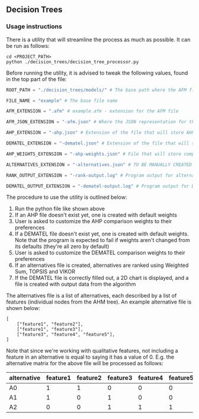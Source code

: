 ## Decision Trees
### Usage instructions

There is a utility that will streamline the process as much as possible. It can be run as follows:

```
cd <PROJECT_PATH>
python ./decision_trees/decision_tree_processor.py
```

Before running the utility, it is advised to tweak the following values, found in the top part of the file:

```python
ROOT_PATH = "./decision_trees/models/" # The base path where the AFM file can be found

FILE_NAME = "example" # The base file name

AFM_EXTENSION = ".afm" # example.afm - extension for the AFM file

AFM_JSON_EXTENSION = "-afm.json" # Where the JSON representation for the AFM file will be stored

AHP_EXTENSION = "-ahp.json" # Extension of the file that will store AHP tree and comparison data

DEMATEL_EXTENSION = "-dematel.json" # Extension of the file that will store DEMATEL tree and comparison data

AHP_WEIGHTS_EXTENSION = "-ahp-weights.json" # File that will store computed AHP weights

ALTERNATIVES_EXTENSION = "-alternatives.json" # TO BE MANUALLY CREATED BY USER. File with alternatives

RANK_OUTPUT_EXTENSION = "-rank-output.log" # Program output for alternative rankings

DEMATEL_OUTPUT_EXTENSION = "-dematel-output.log" # Program output for DEMATEL output data
```

The procedure to use the utility is outlined below:

1. Run the python file like shown above
2. If an AHP file doesn't exist yet, one is created with default weights
3. User is asked to customize the AHP comparison weights to their preferences
4. If a DEMATEL file doesn't exist yet, one is created with default weights. Note that the program is expected to fail if weights aren't changed from its defaults (they're all zero by default)
5. User is asked to customize the DEMATEL comparison weights to their preferences
6. If an alternatives file is created, alternatives are ranked using Weighted Sum, TOPSIS and VIKOR
7. If the DEMATEL file is correctly filled out, a 2D chart is displayed, and a file is created with output data from the algorithm


The alternatives file is a list of alternatives, each described by a list of features (individual nodes from the AHM tree).
An example alternative file is shown below:
```
[
    ["feature1", "feature2"],
    ["feature1", "feature3"],
    ["feature3", "feature4", "feature5"],
]
```
Note that since we're working with qualitative features, not including a feature in an alternative is equal to saying it has a value of 0.
E.g. the alternative matrix for the above file will be processed as follows:

| alternative | feature1 | feature2 | feature3 | feature4 | feature5 |
|-------------|----------|----------|----------|----------|----------|
| A0          | 1        | 1        | 0        | 0        | 0        |
| A1          | 1        | 0        | 1        | 0        | 0        |
| A2          | 0        | 0        | 1        | 1        | 1        |
